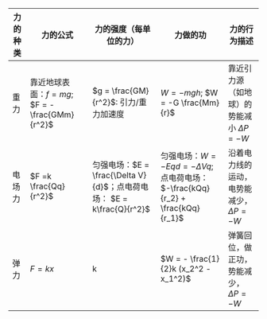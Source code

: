 

| 力的种类 | 力的公式                                     | 力的强度（每单位的力）                                               | 力做的功                                                                      | 力的行为描述                          |
| ---- | ---------------------------------------- | --------------------------------------------------------- | ------------------------------------------------------------------------- | ------------------------------- |
| 重力   | 靠近地球表面：$f = mg$; $F = - \frac{GMm}{r^2}$ | $g = \frac{GM}{r^2}$: 引力/重力加速度                            | $W = -mgh$; $W = -G \frac{Mm}{r}$                                         | 靠近引力源（如地球）的势能减小 $\Delta P = -W$ |
| 电场力  | $F =k \frac{Qq}{r^2}$                    | 匀强电场：$E = \frac{\Delta V}{d}$；点电荷电场： $E = k\frac{Q}{r^2}$ | 匀强电场：$W = -Eqd =-\Delta V q$; 点电荷电场： $-\frac{kQq}{r_2} + \frac{kQq}{r_1}$ | 沿着电力线的运动，电势能减少， $\Delta P = -W$ |
| 弹力   | $F = kx$                                 | k                                                         | $W = - \frac{1}{2}k (x_2^2 - x_1^2)$                                      | 弹簧回位，做正功，势能减少，$\Delta P = -W$   |


